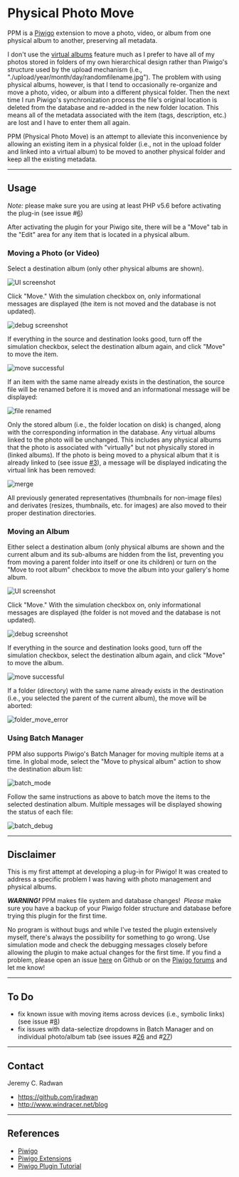 # Physical Photo Move
PPM is a [Piwigo](http://piwigo.org/) extension to move a photo, video, or album from one physical album to another, preserving all metadata.

I don't use the [virtual albums](http://piwigo.org/doc/doku.php?id=user_documentation:albums_management) feature much as I prefer to have all of my photos stored in folders of my own hierarchical design rather than Piwigo's structure used by the upload mechanism (i.e., "./upload/year/month/day/randomfilename.jpg"). The problem with using physical albums, however, is that I tend to occasionally re-organize and move a photo, video, or album into a different physical folder. Then the next time I run Piwigo's synchronization process the file's original location is deleted from the database and re-added in the new folder location. This means all of the metadata associated with the item (tags, description, etc.) are lost and I have to enter them all again.

PPM (Physical Photo Move) is an attempt to alleviate this inconvenience by allowing an existing item in a physical folder (i.e., not in the upload folder and linked into a virtual album) to be moved to another physical folder and keep all the existing metadata.

- - -
## Usage

_Note:_ please make sure you are using at least PHP v5.6 before activating the plug-in (see issue #[6](https://github.com/jradwan/Piwigo-physical_photo_move/issues/6))

After activating the plugin for your Piwigo site, there will be a "Move" tab in the "Edit" area for any item that is located in a physical album.

### Moving a Photo (or Video)

Select a destination album (only other physical albums are shown).

![UI screenshot](https://github.com/jradwan/Piwigo-physical_photo_move/blob/master/resources/ppm-main-ui-file.jpg)

Click "Move." With the simulation checkbox on, only informational messages are displayed (the item is not moved and the database is not updated). 

![debug screenshot](https://github.com/jradwan/Piwigo-physical_photo_move/blob/master/resources/ppm-debug-info-file.jpg)

If everything in the source and destination looks good, turn off the simulation checkbox, select the destination album again, and click "Move" to move the item.

![move successful](https://github.com/jradwan/Piwigo-physical_photo_move/blob/master/resources/ppm-moved-file.jpg)

If an item with the same name already exists in the destination, the source file will be renamed before it is moved and an informational message will be displayed:

![file renamed](https://github.com/jradwan/Piwigo-physical_photo_move/blob/master/resources/ppm-rename.jpg)

Only the stored album (i.e., the folder location on disk) is changed, along with the corresponding information in the database. Any virtual albums linked to the photo will be unchanged. This includes any physical albums that the photo is associated with "virtually" but not physically stored in (linked albums). If the photo is being moved to a physical album that it is already linked to (see issue [#3](https://github.com/jradwan/Piwigo-physical_photo_move/issues/3)), a message will be displayed indicating the virtual link has been removed:

![merge](https://github.com/jradwan/Piwigo-physical_photo_move/blob/master/resources/ppm-virtual-merge.jpg)

All previously generated representatives (thumbnails for non-image files) and derivates (resizes, thumbnails, etc. for images) are also moved to their proper destination directories.

### Moving an Album

Either select a destination album (only physical albums are shown and the current album and its sub-albums are hidden from the list, preventing you from moving a parent folder into itself or one its children) or turn on the "Move to root album" checkbox to move the album into your gallery's home album.

![UI screenshot](https://github.com/jradwan/Piwigo-physical_photo_move/blob/master/resources/ppm-main-ui-folder.jpg)

Click "Move." With the simulation checkbox on, only informational messages are displayed (the folder is not moved and the database is not updated). 

![debug screenshot](https://github.com/jradwan/Piwigo-physical_photo_move/blob/master/resources/ppm-debug-info-folder.jpg)

If everything in the source and destination looks good, turn off the simulation checkbox, select the destination album again, and click "Move" to move the album.

![move successful](https://github.com/jradwan/Piwigo-physical_photo_move/blob/master/resources/ppm-moved-folder.jpg)

If a folder (directory) with the same name already exists in the destination (i.e., you selected the parent of the current album), the move will be aborted:

![folder_move_error](https://github.com/jradwan/Piwigo-physical_photo_move/blob/master/resources/ppm-folder-error.jpg)

### Using Batch Manager

PPM also supports Piwigo's Batch Manager for moving multiple items at a time. In global mode, select the "Move to physical album" action to show the destination album list:

![batch_mode](https://github.com/jradwan/Piwigo-physical_photo_move/blob/master/resources/ppm-batch-ui.jpg)

Follow the same instructions as above to batch move the items to the selected destination album. Multiple messages will be displayed showing the status of each file:

![batch_debug](https://github.com/jradwan/Piwigo-physical_photo_move/blob/master/resources/ppm-batch-debug-info.jpg)

- - -
## Disclaimer

This is my first attempt at developing a plug-in for Piwigo! It was created to address a specific problem I was having with photo management and physical albums. 

***WARNING!*** PPM makes file system and database changes!  _Please_ make sure you have a backup of your Piwigo folder structure and database before trying this plugin for the first time. 

No program is without bugs and while I've tested the plugin extensively myself, there's always the possibility for something to go wrong. Use simulation mode and check the debugging messages closely before allowing the plugin to make actual changes for the first time. If you find a problem, please open an issue [here](https://github.com/jradwan/Piwigo-physical_photo_move/issues) on Github or on the [Piwigo forums](http://piwigo.org/forum/) and let me know!

- - -
## To Do

- fix known issue with moving items across devices (i.e., symbolic links) (see issue #[8](https://github.com/jradwan/Piwigo-physical_photo_move/issues/8))
- fix issues with data-selectize dropdowns in Batch Manager and on individual photo/album tab (see issues #[26](https://github.com/jradwan/Piwigo-physical_photo_move/issues/26) and  #[27](https://github.com/jradwan/Piwigo-physical_photo_move/issues/27))

- - -
## Contact

Jeremy C. Radwan

- https://github.com/jradwan
- http://www.windracer.net/blog

- - -
## References

- [Piwigo](http://piwigo.org/)
- [Piwigo Extensions](http://piwigo.org/ext/)
- [Piwigo Plugin Tutorial](http://piwigo.org/doc/doku.php?id=dev:extensions:plugin_tutorial1)

